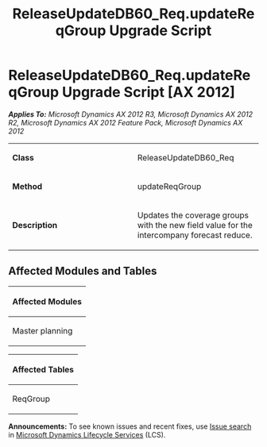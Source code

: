 ﻿---
title: ReleaseUpdateDB60_Req.updateReqGroup Upgrade Script
TOCTitle: ReleaseUpdateDB60_Req.updateReqGroup Upgrade Script
ms:assetid: e0fc95c8-b786-ccc2-500d-13b7747d66ab
ms:mtpsurl: https://msdn.microsoft.com/en-us/library/JJ737302(v=AX.60)
ms:contentKeyID: 49711744
ms.date: 05/18/2015
mtps_version: v=AX.60
---

# ReleaseUpdateDB60\_Req.updateReqGroup Upgrade Script [AX 2012]


_**Applies To:** Microsoft Dynamics AX 2012 R3, Microsoft Dynamics AX 2012 R2, Microsoft Dynamics AX 2012 Feature Pack, Microsoft Dynamics AX 2012_

<table>
<colgroup>
<col style="width: 50%" />
<col style="width: 50%" />
</colgroup>
<tbody>
<tr class="odd">
<td><p><strong>Class</strong></p></td>
<td><p>ReleaseUpdateDB60_Req</p></td>
</tr>
<tr class="even">
<td><p><strong>Method</strong></p></td>
<td><p>updateReqGroup</p></td>
</tr>
<tr class="odd">
<td><p><strong>Description</strong></p></td>
<td><p>Updates the coverage groups with the new field value for the intercompany forecast reduce.</p></td>
</tr>
</tbody>
</table>


## Affected Modules and Tables

<table>
<colgroup>
<col style="width: 100%" />
</colgroup>
<thead>
<tr class="header">
<th><p>Affected Modules</p></th>
</tr>
</thead>
<tbody>
<tr class="odd">
<td><p>Master planning</p></td>
</tr>
</tbody>
</table>


<table>
<colgroup>
<col style="width: 100%" />
</colgroup>
<thead>
<tr class="header">
<th><p>Affected Tables</p></th>
</tr>
</thead>
<tbody>
<tr class="odd">
<td><p>ReqGroup</p></td>
</tr>
</tbody>
</table>

  
**Announcements:** To see known issues and recent fixes, use [Issue search](http://go.microsoft.com/fwlink/?linkid=389258) in [Microsoft Dynamics Lifecycle Services](http://go.microsoft.com/fwlink/?linkid=306505) (LCS).

